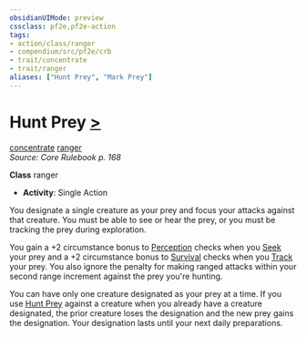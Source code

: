 ```yaml
---
obsidianUIMode: preview
cssclass: pf2e,pf2e-action
tags:
- action/class/ranger
- compendium/src/pf2e/crb
- trait/concentrate
- trait/ranger
aliases: ["Hunt Prey", "Mark Prey"]
---
```

# Hunt Prey [>](/rules/core-rulebook/chapter-9-playing-the-game.md#Actions "Single Action")
[concentrate](/rules/traits/concentrate.md)  [ranger](/rules/traits/ranger.md)  
*Source: Core Rulebook p. 168*  

**Class** ranger
- **Activity**: Single Action

You designate a single creature as your prey and focus your attacks against that creature. You must be able to see or hear the prey, or you must be tracking the prey during exploration.

You gain a +2 circumstance bonus to [Perception](/compendium/skills.md#Perception) checks when you [Seek](/rules/actions/seek.md) your prey and a +2 circumstance bonus to [Survival](/compendium/skills.md#Survival) checks when you [Track](/rules/actions/track.md) your prey. You also ignore the penalty for making ranged attacks within your second range increment against the prey you're hunting.

You can have only one creature designated as your prey at a time. If you use [Hunt Prey](/rules/actions/hunt-prey.md) against a creature when you already have a creature designated, the prior creature loses the designation and the new prey gains the designation. Your designation lasts until your next daily preparations.